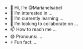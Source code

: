 - 👋 Hi, I’m @MarianeIsabel
- 👀 I’m interested in ...
- 🌱 I’m currently learning ...
- 💞️ I’m looking to collaborate on ...
- 📫 How to reach me ...
- 😄 Pronouns: ...
- ⚡ Fun fact: ...

<!---
MarianeIsabel/MarianeIsabel is a ✨ special ✨ repository because its `README.md` (this file) appears on your GitHub profile.
You can click the Preview link to take a look at your changes.
--->
